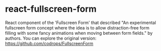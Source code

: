 # react-fullscreen-form
React component of the 'Fullscreen Form' that described "An experimental fullscreen form concept where the idea is to allow distraction-free form filling with some fancy animations when moving between form fields." by authors. You can explore the original version: https://github.com/codrops/FullscreenForm
